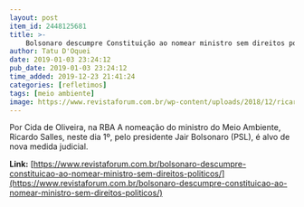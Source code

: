 ```yaml
---
layout: post
item_id: 2448125681
title: >-
    Bolsonaro descumpre Constituição ao nomear ministro sem direitos políticos
author: Tatu D'Oquei
date: 2019-01-03 23:24:12
pub_date: 2019-01-03 23:24:12
time_added: 2019-12-23 21:41:24
categories: [refletimos]
tags: [meio ambiente]
image: https://www.revistaforum.com.br/wp-content/uploads/2018/12/ricardo-sales.jpg
---
```


Por Cida de Oliveira, na RBA A nomeação do ministro do Meio Ambiente, Ricardo Salles, neste dia 1º, pelo presidente Jair Bolsonaro (PSL), é alvo de nova medida judicial.

**Link:** [https://www.revistaforum.com.br/bolsonaro-descumpre-constituicao-ao-nomear-ministro-sem-direitos-politicos/](https://www.revistaforum.com.br/bolsonaro-descumpre-constituicao-ao-nomear-ministro-sem-direitos-politicos/)


